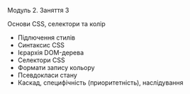 Модуль 2. Заняття 3

Основи CSS, cелектори та колір

- Підлючення стилів
- Синтаксис CSS
- Ієрархія DOM-дерева
- Селектори CSS
- Формати запису кольору
- Псевдокласи стану
- Каскад, специфічність (приоритетність), наслідування
